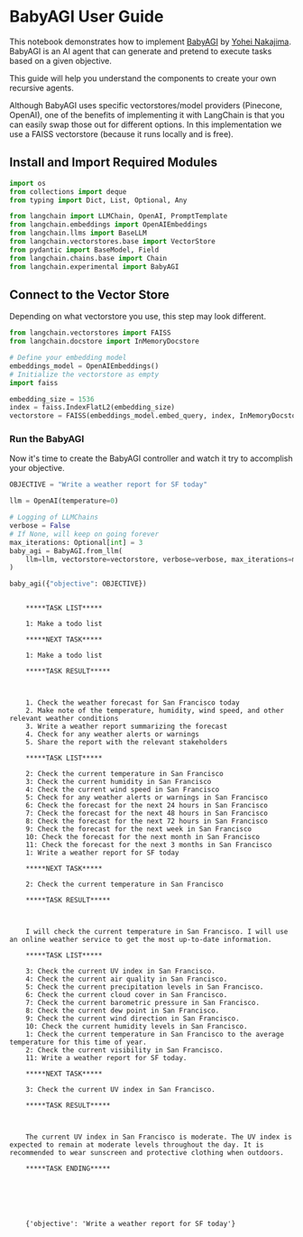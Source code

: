 # BabyAGI User Guide

This notebook demonstrates how to implement [BabyAGI](https://github.com/yoheinakajima/babyagi/tree/main) by [Yohei Nakajima](https://twitter.com/yoheinakajima). BabyAGI is an AI agent that can generate and pretend to execute tasks based on a given objective.

This guide will help you understand the components to create your own recursive agents.

Although BabyAGI uses specific vectorstores/model providers (Pinecone, OpenAI), one of the benefits of implementing it with LangChain is that you can easily swap those out for different options. In this implementation we use a FAISS vectorstore (because it runs locally and is free).

<!-- WARNING: THIS FILE WAS AUTOGENERATED! DO NOT EDIT! Instead, edit the notebook w/the location & name as this file. -->

## Install and Import Required Modules


```python
import os
from collections import deque
from typing import Dict, List, Optional, Any

from langchain import LLMChain, OpenAI, PromptTemplate
from langchain.embeddings import OpenAIEmbeddings
from langchain.llms import BaseLLM
from langchain.vectorstores.base import VectorStore
from pydantic import BaseModel, Field
from langchain.chains.base import Chain
from langchain.experimental import BabyAGI
```

## Connect to the Vector Store

Depending on what vectorstore you use, this step may look different.


```python
from langchain.vectorstores import FAISS
from langchain.docstore import InMemoryDocstore
```


```python
# Define your embedding model
embeddings_model = OpenAIEmbeddings()
# Initialize the vectorstore as empty
import faiss

embedding_size = 1536
index = faiss.IndexFlatL2(embedding_size)
vectorstore = FAISS(embeddings_model.embed_query, index, InMemoryDocstore({}), {})
```

### Run the BabyAGI

Now it's time to create the BabyAGI controller and watch it try to accomplish your objective.


```python
OBJECTIVE = "Write a weather report for SF today"
```


```python
llm = OpenAI(temperature=0)
```


```python
# Logging of LLMChains
verbose = False
# If None, will keep on going forever
max_iterations: Optional[int] = 3
baby_agi = BabyAGI.from_llm(
    llm=llm, vectorstore=vectorstore, verbose=verbose, max_iterations=max_iterations
)
```


```python
baby_agi({"objective": OBJECTIVE})
```

<CodeOutputBlock lang="python">

```
    
    *****TASK LIST*****
    
    1: Make a todo list
    
    *****NEXT TASK*****
    
    1: Make a todo list
    
    *****TASK RESULT*****
    
    
    
    1. Check the weather forecast for San Francisco today
    2. Make note of the temperature, humidity, wind speed, and other relevant weather conditions
    3. Write a weather report summarizing the forecast
    4. Check for any weather alerts or warnings
    5. Share the report with the relevant stakeholders
    
    *****TASK LIST*****
    
    2: Check the current temperature in San Francisco
    3: Check the current humidity in San Francisco
    4: Check the current wind speed in San Francisco
    5: Check for any weather alerts or warnings in San Francisco
    6: Check the forecast for the next 24 hours in San Francisco
    7: Check the forecast for the next 48 hours in San Francisco
    8: Check the forecast for the next 72 hours in San Francisco
    9: Check the forecast for the next week in San Francisco
    10: Check the forecast for the next month in San Francisco
    11: Check the forecast for the next 3 months in San Francisco
    1: Write a weather report for SF today
    
    *****NEXT TASK*****
    
    2: Check the current temperature in San Francisco
    
    *****TASK RESULT*****
    
    
    
    I will check the current temperature in San Francisco. I will use an online weather service to get the most up-to-date information.
    
    *****TASK LIST*****
    
    3: Check the current UV index in San Francisco.
    4: Check the current air quality in San Francisco.
    5: Check the current precipitation levels in San Francisco.
    6: Check the current cloud cover in San Francisco.
    7: Check the current barometric pressure in San Francisco.
    8: Check the current dew point in San Francisco.
    9: Check the current wind direction in San Francisco.
    10: Check the current humidity levels in San Francisco.
    1: Check the current temperature in San Francisco to the average temperature for this time of year.
    2: Check the current visibility in San Francisco.
    11: Write a weather report for SF today.
    
    *****NEXT TASK*****
    
    3: Check the current UV index in San Francisco.
    
    *****TASK RESULT*****
    
    
    
    The current UV index in San Francisco is moderate. The UV index is expected to remain at moderate levels throughout the day. It is recommended to wear sunscreen and protective clothing when outdoors.
    
    *****TASK ENDING*****
    





    {'objective': 'Write a weather report for SF today'}
```

</CodeOutputBlock>

